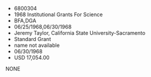 * 6800304
* 1968 Institutional Grants For Science
* BFA,DGA
* 06/25/1968,06/30/1968
* Jeremy Taylor, California State University-Sacramento
* Standard Grant
*   name not available
* 06/30/1968
* USD 17,054.00

NONE